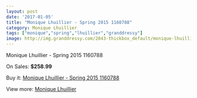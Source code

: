 ```yaml
---
layout: post
date: '2017-01-05'
title: "Monique Lhuillier - Spring 2015 1160788"
category: Monique Lhuillier
tags: ["monique","spring","lhuillier","granddressy"]
image: http://img.granddressy.com/2843-thickbox_default/monique-lhuillier-spring-2015-1160788.jpg
---
```

Monique Lhuillier - Spring 2015 1160788

On Sales: **$258.99**
<a href="https://www.granddressy.com/en/monique-lhuillier/2353-monique-lhuillier-spring-2015-1160788.html"><amp-img layout="responsive" width="600" height="600" src="//img.granddressy.com/2843-thickbox_default/monique-lhuillier-spring-2015-1160788.jpg" alt="Monique Lhuillier - Spring 2015 1160788 0" /></a>

Buy it: [Monique Lhuillier - Spring 2015 1160788](https://www.granddressy.com/en/monique-lhuillier/2353-monique-lhuillier-spring-2015-1160788.html "Monique Lhuillier - Spring 2015 1160788")

View more: [Monique Lhuillier](https://www.granddressy.com/en/18-monique-lhuillier "Monique Lhuillier")